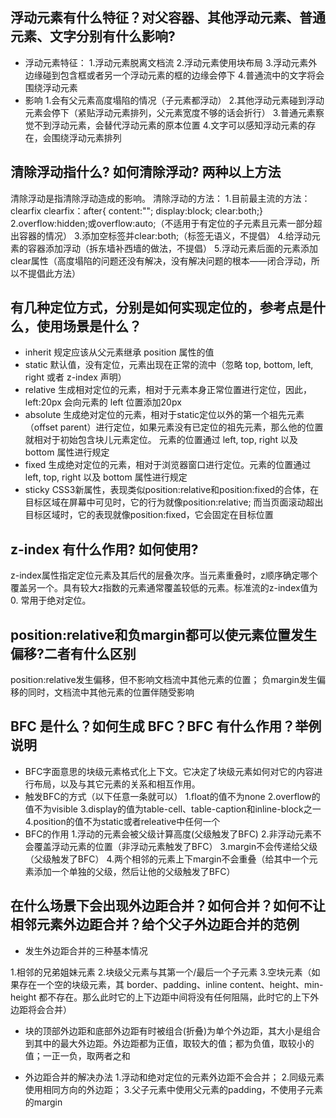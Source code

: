 ## 浮动元素有什么特征？对父容器、其他浮动元素、普通元素、文字分别有什么影响?
- 浮动元素特征：
1.浮动元素脱离文档流
2.浮动元素使用块布局
3.浮动元素外边缘碰到包含框或者另一个浮动元素的框的边缘会停下
4.普通流中的文字将会围绕浮动元素
- 影响
1.会有父元素高度塌陷的情况（子元素都浮动）
2.其他浮动元素碰到浮动元素会停下（紧贴浮动元素排列，父元素宽度不够的话会折行）
3.普通元素察觉不到浮动元素，会替代浮动元素的原本位置
4.文字可以感知浮动元素的存在，会围绕浮动元素排列

## 清除浮动指什么? 如何清除浮动? 两种以上方法
清除浮动是指清除浮动造成的影响。
清除浮动的方法：
1.目前最主流的方法：clearfix
    clearfix：after{
        content:"";
        display:block;
        clear:both;}
2.overflow:hidden;或overflow:auto;（不适用于有定位的子元素且元素一部分超出容器的情况）
3.添加空标签并clear:both;（标签无语义，不提倡）
4.给浮动元素的容器添加浮动（拆东墙补西墙的做法，不提倡）
5.浮动元素后面的元素添加clear属性（高度塌陷的问题还没有解决，没有解决问题的根本——闭合浮动，所以不提倡此方法）

## 有几种定位方式，分别是如何实现定位的，参考点是什么，使用场景是什么？
- inherit
规定应该从父元素继承 position 属性的值
- static
默认值，没有定位，元素出现在正常的流中（忽略 top, bottom, left, right 或者 z-index 声明）
- relative
生成相对定位的元素，相对于元素本身正常位置进行定位，因此，left:20px 会向元素的 left 位置添加20px
- absolute
生成绝对定位的元素，相对于static定位以外的第一个祖先元素（offset parent）进行定位，如果元素没有已定位的祖先元素，那么他的位置就相对于初始包含块儿元素定位。
元素的位置通过 left, top, right 以及 bottom 属性进行规定
- fixed
生成绝对定位的元素，相对于浏览器窗口进行定位。元素的位置通过 left, top, right 以及 bottom 属性进行规定
- sticky
CSS3新属性，表现类似position:relative和position:fixed的合体，在目标区域在屏幕中可见时，它的行为就像position:relative; 而当页面滚动超出目标区域时，它的表现就像position:fixed，它会固定在目标位置

## z-index 有什么作用? 如何使用?
z-index属性指定定位元素及其后代的层叠次序。当元素重叠时，z顺序确定哪个覆盖另一个。具有较大z指数的元素通常覆盖较低的元素。标准流的z-index值为0.
常用于绝对定位。

## position:relative和负margin都可以使元素位置发生偏移?二者有什么区别
position:relative发生偏移，但不影响文档流中其他元素的位置；
负margin发生偏移的同时，文档流中其他元素的位置伴随受影响

## BFC 是什么？如何生成 BFC？BFC 有什么作用？举例说明
- BFC字面意思的块级元素格式化上下文。它决定了块级元素如何对它的内容进行布局，以及与其它元素的关系和相互作用。
- 触发BFC的方式（以下任意一条就可以）
1.float的值不为none
2.overflow的值不为visible
3.display的值为table-cell、table-caption和inline-block之一
4.position的值不为static或者releative中任何一个
- BFC的作用
1.浮动的元素会被父级计算高度(父级触发了BFC)
2.非浮动元素不会覆盖浮动元素的位置（非浮动元素触发了BFC）
3.margin不会传递给父级（父级触发了BFC）
4.两个相邻的元素上下margin不会重叠（给其中一个元素添加一个单独的父级，然后让他的父级触发了BFC）

## 在什么场景下会出现外边距合并？如何合并？如何不让相邻元素外边距合并？给个父子外边距合并的范例
- 发生外边距合并的三种基本情况

1.相邻的兄弟姐妹元素
2.块级父元素与其第一个/最后一个子元素
3.空块元素（如果存在一个空的块级元素，其 border、padding、inline content、height、min-height 都不存在。那么此时它的上下边距中间将没有任何阻隔，此时它的上下外边距将会合并）

- 块的顶部外边距和底部外边距有时被组合(折叠)为单个外边距，其大小是组合到其中的最大外边距。外边距都为正值，取较大的值；都为负值，取较小的值；一正一负，取两者之和

- 外边距合并的解决办法
1.浮动和绝对定位的元素外边距不会合并；
2.同级元素使用相同方向的外边距；
3.父子元素中使用父元素的padding，不使用子元素的margin
